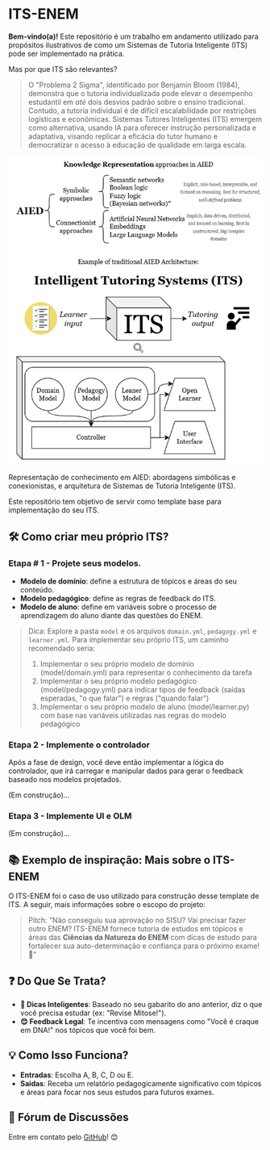 # ITS-ENEM

**Bem-vindo(a)!** Este repositório é um trabalho em andamento utilizado para propósitos ilustrativos de como um Sistemas de Tutoria Inteligente (ITS) pode ser implementado na prática. 

Mas por que ITS são relevantes?

> O "Problema 2 Sigma", identificado por Benjamin Bloom (1984), demonstra que o tutoria individualizada pode elevar o desempenho estudantil em *até* dois desvios padrão sobre o ensino tradicional. Contudo, a tutoria individual é de difícil escalabilidade por restrições logísticas e econômicas. Sistemas Tutores Inteligentes (ITS) emergem como alternativa, usando IA para oferecer instrução personalizada e adaptativa, visando replicar a eficácia do tutor humano e democratizar o acesso à educação de qualidade em larga escala.

![ITS](examples/ITS.drawio.png)

Representação de conhecimento em AIED: abordagens simbólicas e conexionistas, e arquitetura de Sistemas de Tutoria Inteligente (ITS).

Este repositório tem objetivo de servir como template base para implementação do seu ITS. 

## 🛠️ Como criar meu próprio ITS?

### Etapa # 1 - Projete seus modelos.

- **Modelo de domínio**: define a estrutura de tópicos e áreas do seu conteúdo.
- **Modelo pedagógico**: define as regras de feedback do ITS.
- **Modelo de aluno**: define em variáveis sobre o processo de aprendizagem do aluno diante das questões do ENEM.

> Dica: Explore a pasta `model` e os arquivos `domain.yml`, `pedagogy.yml` e `learner.yml`. Para implementar seu próprio ITS, um caminho recomendado seria:
> 1. Implementar o seu próprio modelo de domínio (model/domain.yml) para representar o conhecimento da tarefa
> 2. Implementar o seu próprio modelo pedagógico (model/pedagogy.yml) para indicar tipos de feedback (saídas esperadas, "o que falar") e regras ("quando falar")
> 3. Implementar o seu próprio modelo de aluno (model/learner.py) com base nas variáveis utilizadas nas regras do modelo pedagógico


### Etapa 2 - Implemente o controlador

Após a fase de design, você deve então implementar a lógica do controlador, que irá carregar e manipular dados para gerar o feedback baseado nos modelos projetados. 

(Em construção)...


### Etapa 3 - Implemente UI e OLM

(Em construção)...


## 📚 Exemplo de inspiração: Mais sobre o ITS-ENEM

O ITS-ENEM foi o caso de uso utilizado para construção desse template de ITS. A seguir, mais informações sobre o escopo do projeto:

> Pitch: "Não conseguiu sua aprovação no SISU? Vai precisar fazer outro ENEM? ITS-ENEM fornece tutoria de estudos em tópicos e áreas das **Ciências da Natureza do ENEM** com dicas de estudo para fortalecer sua auto-determinação e confiança para o próximo exame! 🚀"

## ❓ Do Que Se Trata?
- **📝 Dicas Inteligentes**: Baseado no seu gabarito do ano anterior, diz o que você precisa estudar (ex: "Revise Mitose!").
- **😊 Feedback Legal**: Te incentiva com mensagens como "Você é craque em DNA!" nos tópicos que você foi bem.

## 💡 Como Isso Funciona?
- **Entradas**: Escolha A, B, C, D ou E.
- **Saidas**: Receba um relatório pedagogicamente significativo com tópicos e áreas para focar nos seus estudos para futuros exames.

## 💬 Fórum de Discussões
Entre em contato pelo [GitHub](https://github.com/adaj/its-enem/issues)! 😊

